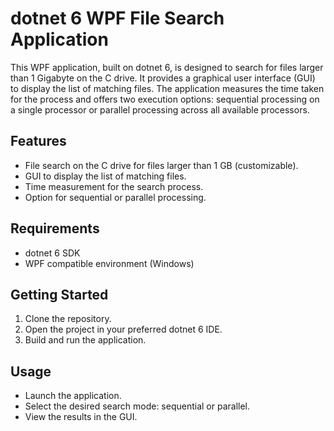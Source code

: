 # dotnet 6 WPF File Search Application

This WPF application, built on dotnet 6, is designed to search for files larger than 1 Gigabyte on the C drive. It provides a graphical user interface (GUI) to display the list of matching files. The application measures the time taken for the process and offers two execution options: sequential processing on a single processor or parallel processing across all available processors.

## Features
- File search on the C drive for files larger than 1 GB (customizable).
- GUI to display the list of matching files.
- Time measurement for the search process.
- Option for sequential or parallel processing.

## Requirements
- dotnet 6 SDK
- WPF compatible environment (Windows)

## Getting Started
1. Clone the repository.
2. Open the project in your preferred dotnet 6 IDE.
3. Build and run the application.

## Usage
- Launch the application.
- Select the desired search mode: sequential or parallel.
- View the results in the GUI.